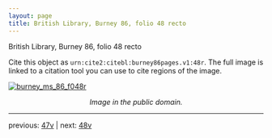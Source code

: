 ```yaml
---
layout: page
title: British Library, Burney 86, folio 48 recto
---
```


British Library, Burney 86, folio 48 recto

Cite this object as `urn:cite2:citebl:burney86pages.v1:48r`.  The full image is linked to a citation tool you can use to cite regions of the image.

[![burney_ms_86_f048r](http://www.homermultitext.org/iipsrv?IIIF=/project/homer/pyramidal/deepzoom/citebl/burney86imgs/v1/burney_ms_86_f048r.tif/full/800,/0/default.jpg)](http://www.homermultitext.org/ict2/?urn=urn:cite2:citebl:burney86imgs.v1:burney_ms_86_f048r) 

<p style="text-align: center; font-style: italic;">Image in the public domain.</p>

---

previous: [47v](../47v/) | next: [48v](../48v/)
